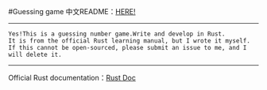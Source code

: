 #Guessing game
中文README：[HERE!](/example/REAME_zh.md)
___
    Yes!This is a guessing number game.Write and develop in Rust.
    It is from the official Rust learning manual, but I wrote it myself. If this cannot be open-sourced, please submit an issue to me, and I will delete it.
___
 Official Rust documentation：[Rust Doc](https://doc.rust-lang.org/book/ch02-00-guessing-game-tutorial.html)